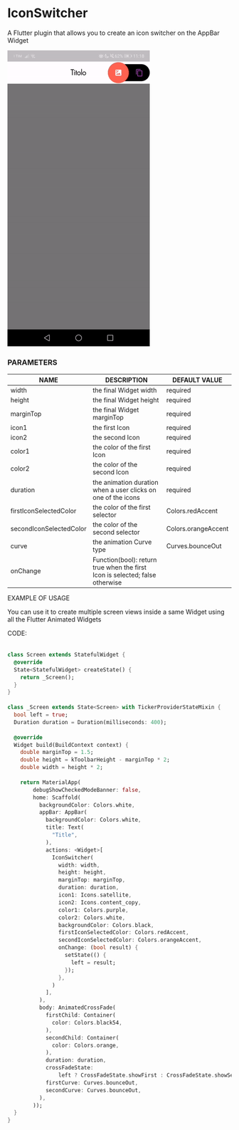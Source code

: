 # IconSwitcher

A Flutter plugin that allows you to create an icon switcher on the AppBar Widget

![](https://github.com/andreamaranesi/iconswitcher/blob/master/iconswitcher.gif?raw=true)



### PARAMETERS

| NAME                    | DESCRIPTION                                                  | DEFAULT VALUE       |
| ----------------------- | ------------------------------------------------------------ | ------------------- |
| width                   | the final Widget width                                       | required            |
| height                  | the final Widget height                                      | required            |
| marginTop               | the final Widget marginTop                                   | required            |
| icon1                   | the first Icon                                               | required            |
| icon2                   | the second Icon                                              | required            |
| color1                  | the color of the first Icon                                  | required            |
| color2                  | the color of the second Icon                                 | required            |
| duration                | the animation duration when a user clicks on one of the icons | required            |
| firstIconSelectedColor  | the color of the first selector                              | Colors.redAccent    |
| secondIconSelectedColor | the color of the second selector                             | Colors.orangeAccent |
| curve                   | the animation Curve type                                     | Curves.bounceOut    |
| onChange                | Function(bool): return true when the first Icon is selected; false otherwise |                     |


EXAMPLE OF USAGE

You can use it to create multiple screen views inside a same Widget using all the Flutter Animated Widgets

CODE:

```dart

class Screen extends StatefulWidget {
  @override
  State<StatefulWidget> createState() {
    return _Screen();
  }
}

class _Screen extends State<Screen> with TickerProviderStateMixin {
  bool left = true;
  Duration duration = Duration(milliseconds: 400);

  @override
  Widget build(BuildContext context) {
    double marginTop = 1.5;
    double height = kToolbarHeight - marginTop * 2;
    double width = height * 2;

    return MaterialApp(
        debugShowCheckedModeBanner: false,
        home: Scaffold(
          backgroundColor: Colors.white,
          appBar: AppBar(
            backgroundColor: Colors.white,
            title: Text(
              "Title",
            ),
            actions: <Widget>[
              IconSwitcher(
                width: width,
                height: height,
                marginTop: marginTop,
                duration: duration,
                icon1: Icons.satellite,
                icon2: Icons.content_copy,
                color1: Colors.purple,
                color2: Colors.white,
                backgroundColor: Colors.black,
                firstIconSelectedColor: Colors.redAccent,
                secondIconSelectedColor: Colors.orangeAccent,
                onChange: (bool result) {
                  setState(() {
                    left = result;
                  });
                },
              )
            ],
          ),
          body: AnimatedCrossFade(
            firstChild: Container(
              color: Colors.black54,
            ),
            secondChild: Container(
              color: Colors.orange,
            ),
            duration: duration,
            crossFadeState:
                left ? CrossFadeState.showFirst : CrossFadeState.showSecond,
            firstCurve: Curves.bounceOut,
            secondCurve: Curves.bounceOut,
          ),
        ));
  }
}

```
